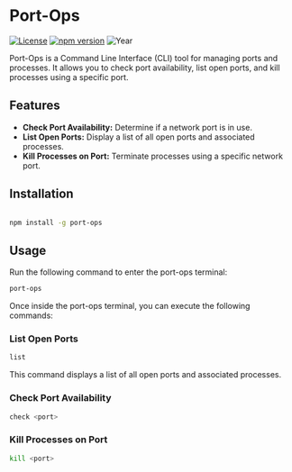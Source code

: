 # Port-Ops
[![License](https://img.shields.io/badge/License-MIT-blue.svg)](https://opensource.org/licenses/MIT)
[![npm version](https://badge.fury.io/js/npm.svg)](https://www.npmjs.com/package/port-ops)
![Year](https://img.shields.io/badge/year-2023-blue)


Port-Ops is a Command Line Interface (CLI) tool for managing ports and processes. It allows you to check port availability, list open ports, and kill processes using a specific port.

## Features

- **Check Port Availability:** Determine if a network port is in use.
- **List Open Ports:** Display a list of all open ports and associated processes.
- **Kill Processes on Port:** Terminate processes using a specific network port.

## Installation

```bash

npm install -g port-ops

```

## Usage

Run the following command to enter the port-ops terminal:
```bash
port-ops
```
Once inside the port-ops terminal, you can execute the following commands:
### List Open Ports
```bash
list
```
This command displays a list of all open ports and associated processes.
### Check Port Availability
```bash
check <port>
```
### Kill Processes on Port
```bash
kill <port>
```